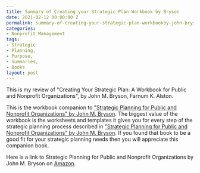 ```yaml
---
title: Summary of Creating your Strategic Plan Workbook by Bryson
date: 2021-02-12 00:00:00 Z
permalink: summary-of-creating-your-strategic-plan-workbookby-john-bryson-and-farnum-alston
categories:
- Nonprofit Management
tags:
- Strategic
- Planning,
- Purpose,
- Summaries,
- Books
layout: post
---
```


This is my review of "Creating Your Strategic Plan: A Workbook for Public and Nonprofit Organizations", by John M. Bryson, Farnum K. Alston.

This is the workbook companion to ["Strategic Planning for Public and Nonprofit Organizations" by John M. Bryson](summary-of-strategic-planning-for-public-and-nonprofit-organizations-by-john-bryson).  The biggest value of the workbook is the worksheets and templates it gives you for every step of the strategic planning process described in ["Strategic Planning for Public and Nonprofit Organizations" by John M. Bryson](summary-of-strategic-planning-for-public-and-nonprofit-organizations-by-john-bryson). If you found that book to be a good fit for your strategic planning needs then you will appreciate this companion book.

Here is a link to Strategic Planning for Public and Nonprofit Organizations by John M. Bryson on [Amazon](https://smile.amazon.com/Creating-Your-Strategic-Plan-Organizations/dp/047040535X).

